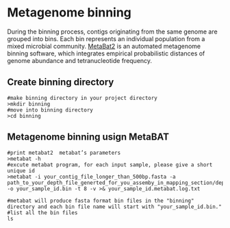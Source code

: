 # Metagenome binning
During the binning process, contigs originating from the same genome are grouped into bins. Each bin represents an individual population from a mixed microbial community. [MetaBat2](https://bitbucket.org/berkeleylab/metabat/src/master/) is an automated metagenome binning software, which integrates empirical probabilistic distances of genome abundance and tetranucleotide frequency.  

## Create binning directory
```
#make binning directory in your project directory
>mkdir binning
#move into binning directory
>cd binning
```
## Metagenome binning usign MetaBAT
```
#print metabat2  metabat’s parameters
>metabat -h
#excute metabat program, for each input sample, please give a short unique id
>metabat -i your_contig_file_longer_than_500bp.fasta -a path_to_your_depth_file_generted_for_you_assemby_in_mapping_section/depth.txt -o your_sample_id.bin -t 8 -v >& your_sample_id.metabat.log.txt

#metabat will produce fasta format bin files in the "binning" directory and each bin file name will start with "your_sample_id.bin."
#list all the bin files
ls 
```
